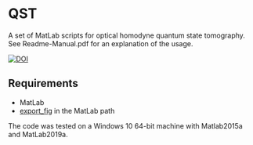 # QST
A set of MatLab scripts for optical homodyne quantum state tomography.
See Readme-Manual.pdf for an explanation of the usage. 

[![DOI](https://zenodo.org/badge/DOI/10.5281/zenodo.7541555.svg)](https://doi.org/10.5281/zenodo.7541555)  

## Requirements
* MatLab
* [export_fig](https://github.com/altmany/export_fig) in the MatLab path

The code was tested on a Windows 10 64-bit machine with Matlab2015a and MatLab2019a.
